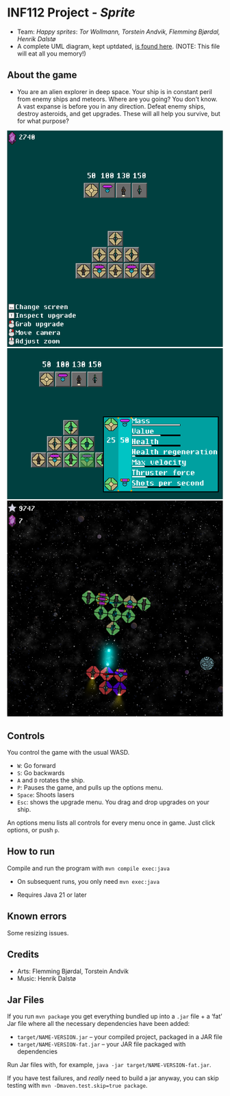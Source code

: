 # INF112 Project - *Sprite*

* Team: *Happy sprites*: *Tor Wollmann, Torstein Andvik, Flemming Bjørdal, Henrik
  Dalstø*
* A complete UML diagram, kept uptdated, [is found here](./doc/umlDiagram.png). (NOTE: This file
  will eat all you memory!)

## About the game

* You are an alien explorer in deep space. Your ship is in constant peril from enemy ships and
  meteors. Where are you going? You don't know. A vast expanse is before you in any direction.
  Defeat enemy ships, destroy asteroids, and get upgrades. These will all help you survive, but for
  what purpose?

![BuildShip.png](images%2FBuildShip.png)
![UpgradeShip.png](images%2FUpgradeShip.png)
![FightEnemies.png](images%2FFightEnemies.png)

## Controls

You control the game with the usual WASD.

- `W`: Go forward
- `S`: Go backwards
- `A` and `D` rotates the ship.
- `P`: Pauses the game, and pulls up the options menu.
- `Space`: Shoots lasers
- `Esc`: shows the upgrade menu. You drag and drop upgrades on your ship.

An options menu lists all controls for every menu once in game. Just click options, or push `p`.

## How to run

Compile and run the program with `mvn compile exec:java`

* On subsequent runs, you only need `mvn exec:java`

* Requires Java 21 or later

## Known errors

Some resizing issues.

## Credits

- Arts: Flemming Bjørdal, Torstein Andvik
- Music: Henrik Dalstø

## Jar Files

If you run `mvn package` you get everything bundled up into a `.jar` file + a ‘fat’ Jar file where
all the necessary dependencies have been added:

* `target/NAME-VERSION.jar` – your compiled project, packaged in a JAR file
* `target/NAME-VERSION-fat.jar` – your JAR file packaged with dependencies

Run Jar files with, for example, `java -jar target/NAME-VERSION-fat.jar`.

If you have test failures, and *really* need to build a jar anyway, you can skip testing with
`mvn -Dmaven.test.skip=true package`.
